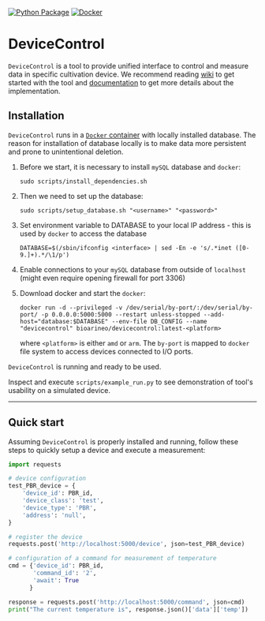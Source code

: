 [![Python Package](https://github.com/SmartBioTech/DeviceControl/actions/workflows/python-flask.yml/badge.svg)](https://github.com/SmartBioTech/DeviceControl/actions/workflows/python-flask.yml)
[![Docker](https://github.com/SmartBioTech/DeviceControl/actions/workflows/docker.yml/badge.svg)](https://github.com/SmartBioTech/DeviceControl/actions/workflows/docker.yml)

# DeviceControl

`DeviceControl` is a tool to provide unified interface to control and measure data in specific cultivation device.
We recommend reading [wiki](https://github.com/SmartBioTech/DeviceControl/wiki) to get started with the tool 
and [documentation](http://devicecontrol.readthedocs.io/) to get more details about the implementation. 

## Installation

`DeviceControl` runs in a [`Docker` container](https://hub.docker.com/r/bioarineo/devicecontrol) with locally installed database.
The reason for installation of database locally is to make data more persistent and prone to unintentional deletion.

1. Before we start, it is necessary to install `mySQL` database and `docker`:

    ```
    sudo scripts/install_dependencies.sh
   ```

2. Then we need to set up the database:

    ```
    sudo scripts/setup_database.sh "<username>" "<password>"
    ```

3. Set environment variable to DATABASE to your local IP address - this is used by `docker` to access the database

   ```
   DATABASE=$(/sbin/ifconfig <interface> | sed -En -e 's/.*inet ([0-9.]+).*/\1/p')
   ```

4. Enable connections to your `mySQL` database from outside of `localhost` (might even require opening firewall for port 3306)

5. Download docker and start the `docker`:

    ```
    docker run -d --privileged -v /dev/serial/by-port/:/dev/serial/by-port/ -p 0.0.0.0:5000:5000 --restart unless-stopped --add-host="database:$DATABASE" --env-file DB_CONFIG --name "devicecontrol" bioarineo/devicecontrol:latest-<platform>
    ```

    where `<platform>` is either `amd` or `arm`. The `by-port` is mapped to `docker` file system to access devices connected to I/O ports.

`DeviceControl` is running and ready to be used.

Inspect and execute `scripts/example_run.py` to see demonstration of tool's usability on a simulated device.

---

## Quick start

Assuming `DeviceControl` is properly installed and running, follow these steps to quickly setup a device and execute a measurement:

```python
import requests

# device configuration
test_PBR_device = {
    'device_id': PBR_id,
    'device_class': 'test',
    'device_type': 'PBR',
    'address': 'null',
}

# register the device
requests.post('http://localhost:5000/device', json=test_PBR_device)

# configuration of a command for measurement of temperature
cmd = {'device_id': PBR_id,
       'command_id': '2',
       'await': True
      }

response = requests.post('http://localhost:5000/command', json=cmd)
print("The current temperature is", response.json()['data']['temp'])
```
